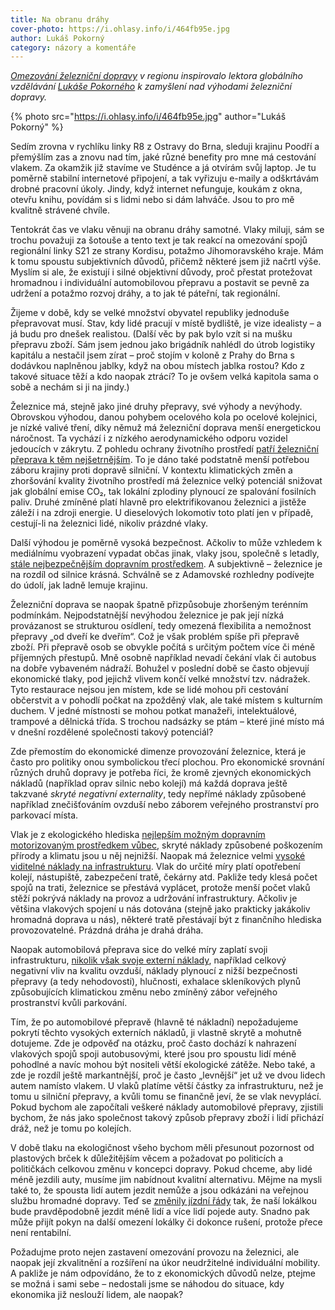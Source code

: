 ```yaml
---
title: Na obranu dráhy
cover-photo: https://i.ohlasy.info/i/464fb95e.jpg
author: Lukáš Pokorný
category: názory a komentáře
---
```


*[Omezování železniční dopravy](https://ohlasy.info/clanky/2022/10/vlaky-boskovice.html) v regionu inspirovalo lektora globálního vzdělávání [Lukáše Pokorného](https://ohlasy.info/clanky/2017/06/beseda-klima.html) k zamyšlení nad výhodami železniční dopravy.*

{% photo src="https://i.ohlasy.info/i/464fb95e.jpg" author="Lukáš Pokorný" %}

Sedím zrovna v rychlíku linky R8 z Ostravy do Brna, sleduji krajinu Poodří a přemýšlím zas a znovu nad tím, jaké různé benefity pro mne má cestování vlakem. Za okamžik již stavíme ve Studénce a já otvírám svůj laptop. Je tu poměrně stabilní internetové připojení, a tak vyřizuju e-maily a odškrtávám drobné pracovní úkoly. Jindy, když internet nefunguje, koukám z okna, otevřu knihu, povídám si s lidmi nebo si dám lahváče. Jsou to pro mě kvalitně strávené chvíle.

Tentokrát čas ve vlaku věnuji na obranu dráhy samotné. Vlaky miluji, sám se trochu považuji za šotouše a tento text je tak reakcí na omezování spojů regionální linky S21 ze strany Kordisu, potažmo Jihomoravského kraje. Mám k tomu spoustu subjektivních důvodů, přičemž některé jsem již načrtl výše. Myslím si ale, že existují i silné objektivní důvody, proč přestat protežovat hromadnou i individuální automobilovou přepravu a postavit se pevně za udržení a potažmo rozvoj dráhy, a to jak té páteřní, tak regionální.  

Žijeme v době, kdy se velké množství obyvatel republiky jednoduše přepravovat musí. Stav, kdy lidé pracují v místě bydliště, je vize idealisty – a já budu pro dnešek realistou. (Další věc by pak bylo vzít si na mušku přepravu zboží. Sám jsem jednou jako brigádník nahlédl do útrob logistiky kapitálu a nestačil jsem zírat – proč stojím v koloně z Prahy do Brna s dodávkou naplněnou jablky, když na obou místech jablka rostou? Kdo z takové situace těží a kdo naopak ztrácí? To je ovšem velká kapitola sama o sobě a nechám si ji na jindy.)

Železnice má, stejně jako jiné druhy přepravy, své výhody a nevýhody. Obrovskou výhodou, danou pohybem ocelového kola po ocelové kolejnici, je nízké valivé tření, díky němuž má železniční doprava menší energetickou náročnost. Ta vychází i z nízkého aerodynamického odporu vozidel jedoucích v zákrytu. Z pohledu ochrany životního prostředí [patří železniční přeprava k těm nejšetrnějším](https://www.eea.europa.eu/highlights/motorised-transport-train-plane-road). To je dáno také podstatně menší potřebou záboru krajiny proti dopravě silniční. V kontextu klimatických změn a zhoršování kvality životního prostředí má železnice velký potenciál snižovat jak globální emise CO₂, tak lokální zplodiny plynoucí ze spalování fosilních paliv. Druhé zmíněné platí hlavně pro elektrifikovanou železnici a jistěže záleží i na zdroji energie. U dieselových lokomotiv toto platí jen v případě, cestují-li na železnici lidé, nikoliv prázdné vlaky.

Další výhodou je poměrně vysoká bezpečnost. Ačkoliv to může vzhledem k mediálnímu vyobrazení vypadat občas jinak, vlaky jsou, společně s letadly, [stále nejbezpečnějším dopravním prostředkem](https://etsc.eu/wp-content/uploads/2003_transport_safety_stats_eu_overview.pdf). A subjektivně – železnice je na rozdíl od silnice krásná. Schválně se z Adamovské rozhledny podívejte do údolí, jak ladně lemuje krajinu.

Železniční doprava se naopak špatně přizpůsobuje zhoršeným terénním podmínkám. Nejpodstatnější nevýhodou železnice je pak její nízká provázanost se strukturou osídlení, tedy omezená flexibilita a nemožnost přepravy „od dveří ke dveřím“. Což je však problém spíše při přepravě zboží. Při přepravě osob se obvykle počítá s určitým počtem více či méně příjemných přestupů. Mně osobně například nevadí čekání vlak či autobus na dobře vybaveném nádraží. Bohužel v poslední době se často objevují ekonomické tlaky, pod jejichž vlivem končí velké množství tzv. nádražek. Tyto restaurace nejsou jen místem, kde se lidé mohou při cestování občerstvit a v pohodlí počkat na zpožděný vlak, ale také místem s kulturním duchem. V jedné místnosti se mohou potkat manažeři, intelektuálové, trampové a dělnická třída. S trochou nadsázky se ptám – které jiné místo má v dnešní rozdělené společnosti takový potenciál?

Zde přemostím do ekonomické dimenze provozování železnice, která je často pro politiky onou symbolickou třecí plochou. Pro ekonomické srovnání různých druhů dopravy je potřeba říci, že kromě zjevných ekonomických nákladů (například oprav silnic nebo kolejí) má každá doprava ještě takzvané *skryté negativní externality*, tedy nepřímé náklady způsobené například znečišťováním ovzduší nebo záborem veřejného prostranství pro parkovací místa.

Vlak je z ekologického hlediska [nejlepším možným dopravním motorizovaným prostředkem vůbec](https://cedelft.eu/wp-content/uploads/sites/2/2021/03/CE_Delft_4K83_Task_D_Summary_Report_Final.pdf?fbclid=IwAR15zMTcu8I9MEU7RA1T4lj9AqmZpRvPDxk-1SvXtpaeqBwEQLLwsoh1Hvs#%5B%7B%22num%22%3A112%2C%22gen%22%3A0%7D%2C%7B%22name%22%3A%22XYZ%22%7D%2C87%2C742%2C0%5D), skryté náklady způsobené poškozením přírody a klimatu jsou u něj nejnižší. Naopak má železnice velmi [vysoké viditelné náklady na infrastrukturu](https://cedelft.eu/wp-content/uploads/sites/2/2021/03/CE_Delft_4K83_Task_D_Summary_Report_Final.pdf?fbclid=IwAR15zMTcu8I9MEU7RA1T4lj9AqmZpRvPDxk-1SvXtpaeqBwEQLLwsoh1Hvs#%5B%7B%22num%22%3A97%2C%22gen%22%3A0%7D%2C%7B%22name%22%3A%22XYZ%22%7D%2C87%2C694%2C0%5D). Vlak do určité míry platí opotřebení kolejí, nástupiště, zabezpečení tratě, čekárny atd. Pakliže tedy klesá počet spojů na trati, železnice se přestává vyplácet, protože menší počet vlaků stěží pokrývá náklady na provoz a udržování infrastruktury. Ačkoliv je většina vlakových spojení u nás dotována (stejně jako prakticky jakákoliv hromadná doprava u nás), některé tratě přestávají být z finančního hlediska provozovatelné. Prázdná dráha je drahá dráha.

Naopak automobilová přeprava sice do velké míry zaplatí svoji infrastrukturu, [nikolik však svoje externí náklady](https://cedelft.eu/wp-content/uploads/sites/2/2021/03/CE_Delft_4K83_Task_D_Summary_Report_Final.pdf?fbclid=IwAR15zMTcu8I9MEU7RA1T4lj9AqmZpRvPDxk-1SvXtpaeqBwEQLLwsoh1Hvs#%5B%7B%22num%22%3A147%2C%22gen%22%3A0%7D%2C%7B%22name%22%3A%22XYZ%22%7D%2C87%2C742%2C0%5D), například celkový negativní vliv na kvalitu ovzduší, náklady plynoucí z nižší bezpečnosti přepravy (a tedy nehodovosti), hlučnosti, exhalace skleníkových plynů způsobujících klimatickou změnu nebo zmíněný zábor veřejného prostranství kvůli parkování.

Tím, že po automobilové přepravě (hlavně té nákladní) nepožadujeme pokrytí těchto vysokých externích nákladů, ji vlastně skrytě a mohutně dotujeme. Zde je odpověď na otázku, proč často dochází k nahrazení vlakových spojů spoji autobusovými, které jsou pro spoustu lidí méně pohodlné a navíc mohou být nositeli větší ekologické zátěže. Nebo také, a zde je rozdíl ještě markantnější, proč je často „levnější“ jet už ve dvou lidech autem namísto vlakem. U vlaků platíme větší částky za infrastrukturu, než je tomu u silniční přepravy, a kvůli tomu se finančně jeví, že se vlak nevyplácí. Pokud bychom ale započítali veškeré náklady automobilové přepravy, zjistili bychom, že nás jako společnost takový způsob přepravy zboží i lidí přichází dráž, než je tomu po kolejích.

V době tlaku na ekologičnost všeho bychom měli přesunout pozornost od plastových brček k důležitějším věcem a požadovat po politicích a političkách celkovou změnu v koncepci dopravy. Pokud chceme, aby lidé méně jezdili auty, musíme jim nabídnout kvalitní alternativu. Mějme na mysli také to, že spousta lidí autem jezdit nemůže a jsou odkázáni na veřejnou službu hromadné dopravy. Teď se [změnily jízdní řády](https://ohlasy.info/clanky/2022/10/vlaky-boskovice.html) tak, že naší lokálkou bude pravděpodobně jezdit méně lidí a více lidí pojede auty. Snadno pak může přijít pokyn na další omezení lokálky či dokonce rušení, protože přece není rentabilní.

Požadujme proto nejen zastavení omezování provozu na železnici, ale naopak její zkvalitnění a rozšíření na úkor neudržitelné individuální mobility. A pakliže je nám odpovídáno, že to z ekonomických důvodů nelze, ptejme se možná i sami sebe – nedostali jsme se náhodou do situace, kdy ekonomika již neslouží lidem, ale naopak?